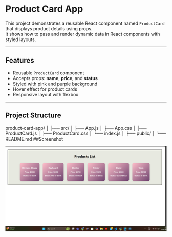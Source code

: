 # Product Card App

This project demonstrates a reusable React component named `ProductCard` that displays product details using props.  
It shows how to pass and render dynamic data in React components with styled layouts.

---

## Features
- Reusable `ProductCard` component
- Accepts props: **name**, **price**, and **status**
- Styled with pink and purple background
- Hover effect for product cards
- Responsive layout with flexbox

---

## Project Structure
product-card-app/
│
├── src/
│   ├── App.js
│   ├── App.css
│   ├── ProductCard.js
│   ├── ProductCard.css
│   └── index.js
│
├── public/
│
└── README.md
##Screenshot

![Product Card Screenshot](./Screenshot%202025-09-18%20155940.png)
